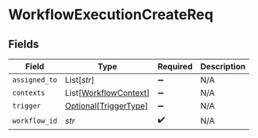 # WorkflowExecutionCreateReq


## Fields

| Field                                                           | Type                                                            | Required                                                        | Description                                                     |
| --------------------------------------------------------------- | --------------------------------------------------------------- | --------------------------------------------------------------- | --------------------------------------------------------------- |
| `assigned_to`                                                   | List[*str*]                                                     | :heavy_minus_sign:                                              | N/A                                                             |
| `contexts`                                                      | List[[WorkflowContext](../../models/shared/workflowcontext.md)] | :heavy_minus_sign:                                              | N/A                                                             |
| `trigger`                                                       | [Optional[TriggerType]](../../models/shared/triggertype.md)     | :heavy_minus_sign:                                              | N/A                                                             |
| `workflow_id`                                                   | *str*                                                           | :heavy_check_mark:                                              | N/A                                                             |